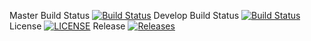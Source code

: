 Master Build Status [![Build Status](https://travis-ci.org/mthein69/sem.svg?branch=master)](https://travis-ci.org/mthein69/sem)
Develop Build Status [![Build Status](https://travis-ci.org/mthein69/sem.svg?branch=develop)](https://travis-ci.org/mthein69/sem)
License [![LICENSE](https://img.shields.io/github/license/mthein69/sem.svg?style=flat-square)](https://github.com/mthein69/sem/blob/master/LICENSE)
Release [![Releases](https://img.shields.io/github/release/mthein69/sem/all.svg?style=flat-square)](https://github.com/mthein69/sem/releases)
